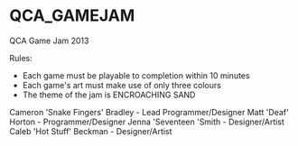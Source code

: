 QCA_GAMEJAM
===========

QCA Game Jam 2013

Rules:

 - Each game must be playable to completion within 10 minutes
 - Each game's art must make use of only three colours
 - The theme of the jam is ENCROACHING SAND
 
 
 
 
 
 
 
 
 Cameron 'Snake Fingers' Bradley  - Lead Programmer/Designer
 Matt 'Deaf' Horton               - Programmer/Designer
 Jenna 'Seventeen 'Smith          - Designer/Artist
 Caleb 'Hot Stuff' Beckman        - Designer/Artist
